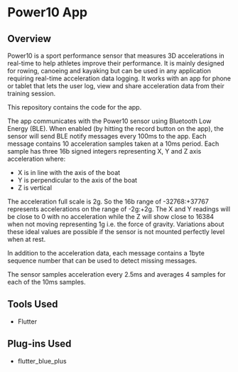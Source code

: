 # Power10 App

## Overview

Power10 is a sport performance sensor that measures 3D accelerations in real-time to help athletes improve their
performance.  It is mainly designed for rowing, canoeing and kayaking but can be used in any application requiring real-time acceleration data logging.  It works with an app for phone or tablet that lets the user log, view and share acceleration data from their training session.

This repository contains the code for the app.

The app communicates with the Power10 sensor using Bluetooth Low Energy (BLE).  When enabled (by hitting the record button on the app), the sensor will send BLE notify messages every 100ms to the app.  Each message contains 10 acceleration samples taken at a 10ms period.  Each sample has three 16b signed integers representing X, Y and Z axis acceleration where:

- X is in line with the axis of the boat 
- Y is perpendicular to the axis of the boat
- Z is vertical

The acceleration full scale is 2g.  So the 16b range of -32768:+37767 represents accelerations on the range of -2g:+2g.
The X and Y readings will be close to 0 with no acceleration while the Z will show close to 16384 when not moving representing 1g i.e. the force of gravity.  Variations about these ideal values are possible if the sensor is not mounted perfectly level when at rest.

In addition to the acceleration data, each message contains a 1byte sequence number that can be used to detect missing messages.

The sensor samples acceleration every 2.5ms and averages 4 samples for each of the 10ms samples.

## Tools Used
- Flutter

## Plug-ins Used
- flutter_blue_plus

